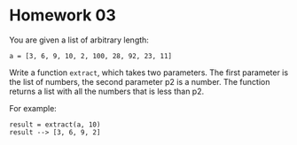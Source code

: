 
# Homework 03

You are given a list of arbitrary length:

    a = [3, 6, 9, 10, 2, 100, 28, 92, 23, 11]

Write a function `extract`, which takes two parameters. The first parameter is
the list of numbers, the second parameter p2 is a number. The function returns a
list with all the numbers that is less than p2.

For example:

    result = extract(a, 10)
    result --> [3, 6, 9, 2]


